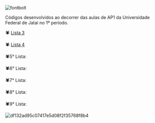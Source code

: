 
![fontbolt](https://github.com/niicfsz/Codigos_de_AP1/assets/167145187/84225f0f-d9c3-42c1-a4c9-3c3c067a82c6)



Códigos desenvolvidos ao decorrer das aulas de AP1 da Universidade Federal de Jataí no 1º período.

🕷️ [Lista 3](https://github.com/niicfsz/Codigos_de_AP1/tree/main/Lista%203)

🕷️ [Lista 4](https://github.com/niicfsz/Codigos_de_AP1/tree/main/Lista%204)

🕷️5° Lista:

🕷️6° Lista:

🕷️7° Lista:

🕷️8° Lista:

🕷️9° Lista:

![df132ad95c07417e5d08f2f35768f8b4](https://github.com/niicfsz/Codigos_de_AP1/assets/167145187/25ff0467-7a38-44d7-b3be-6d6bb0726559)
